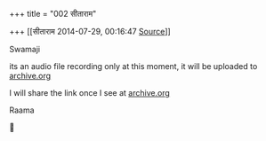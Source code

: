 +++
title = "002 सीताराम"

+++
[[सीताराम	2014-07-29, 00:16:47 [Source](https://groups.google.com/g/samskrita/c/5ON_S3QRO5E)]]



Swamaji

its an audio file recording only at this moment, it will be uploaded to [archive.org](http://archive.org)

I will share the link once I see at [archive.org](http://archive.org)



Raama



